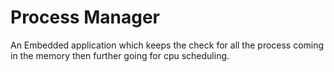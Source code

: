 # Process Manager
 An Embedded application which keeps the check for all the process coming in the memory then further going for cpu scheduling.
